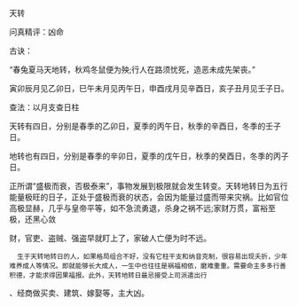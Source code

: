 天转

问真精评：凶命

古诀：

“春兔夏马天地转，秋鸡冬鼠便为殃;行人在路须忧死，造恶未成先架丧。”

寅卯辰月见乙卯日，巳午未月见丙午日，申酉戌月见辛酉日，亥子丑月见壬子日。

查法：以月支查日柱

天转有四日，分别是春季的乙卯日，夏季的丙午日，秋季的辛酉日，冬季的壬子日。

地转也有四日，分别是春季的辛卯日，夏季的戊午日，秋季的癸酉日，冬季的丙子日。

正所谓“盛极而衰，否极泰来”，事物发展到极限就会发生转变。天转地转日为五行能量极旺的日子，正处于盛极而衰的状态，会因为能量过盛而带来灾祸。比如官位高极显赫，几乎与皇帝平等，如不急流勇退，杀身之祸不远;家财万贯，富裕至极，还黑心敛

财，官吏、盗贼、强盗早就盯上了，家破人亡便为时不远。

      生于天转地转日的人，如果格局组合不好，没有它柱干支和纳音克制，很容易出现夭折，少年难养成人等情况。即就能够长大成人，一生中也往往是祸福相依，磨难重重。需要命主多多行善积德，才能求得因果福报。此外，天转地转日最忌接受上司派遣出行

、经商做买卖、建筑、嫁娶等，主大凶。

